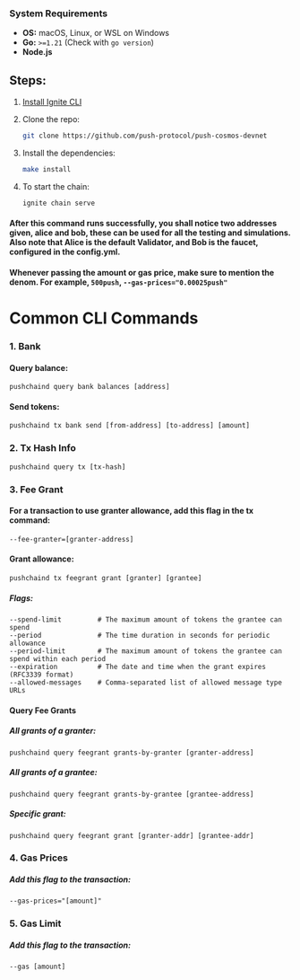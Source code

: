 ### **System Requirements**

- **OS:** macOS, Linux, or WSL on Windows  
- **Go:** `>=1.21` (Check with `go version`)  
- **Node.js**  

## Steps:

1. [Install Ignite CLI](https://docs.ignite.com/welcome/install)  
2. Clone the repo:  

    ```sh
    git clone https://github.com/push-protocol/push-cosmos-devnet
    ```
3. Install the dependencies:  

    ```sh
    make install
    ```
4. To start the chain:  

    ```sh
    ignite chain serve
    ```

#### After this command runs successfully, you shall notice two addresses given, alice and bob, these can be used for all the testing and simulations. Also note that Alice is the default Validator, and Bob is the faucet, configured in the config.yml. 

#### Whenever passing the amount or gas price, make sure to mention the denom. For example, `500push`, `--gas-prices="0.00025push"`

# Common CLI Commands

### **1. Bank**
#### **Query balance:**  

    
    pushchaind query bank balances [address]
    

#### **Send tokens:**  

    
    pushchaind tx bank send [from-address] [to-address] [amount]
    

### **2. Tx Hash Info**  

    
    pushchaind query tx [tx-hash]
   

### **3. Fee Grant**
#### **For a transaction to use granter allowance, add this flag in the tx command:**  

    
    --fee-granter=[granter-address]
    

#### **Grant allowance:**  

    
    pushchaind tx feegrant grant [granter] [grantee]
    

##### **Flags:**
    
    --spend-limit         # The maximum amount of tokens the grantee can spend
    --period              # The time duration in seconds for periodic allowance
    --period-limit        # The maximum amount of tokens the grantee can spend within each period
    --expiration          # The date and time when the grant expires (RFC3339 format)
    --allowed-messages    # Comma-separated list of allowed message type URLs
    

#### **Query Fee Grants**
##### **All grants of a granter:**
   
    pushchaind query feegrant grants-by-granter [granter-address]
    
##### **All grants of a grantee:**
    
    pushchaind query feegrant grants-by-grantee [grantee-address]
    
##### **Specific grant:**
   
    pushchaind query feegrant grant [granter-addr] [grantee-addr]
   

### **4. Gas Prices**
##### **Add this flag to the transaction:**
    --gas-prices="[amount]"
  

### **5. Gas Limit**
##### **Add this flag to the transaction:**
    --gas [amount]
   
